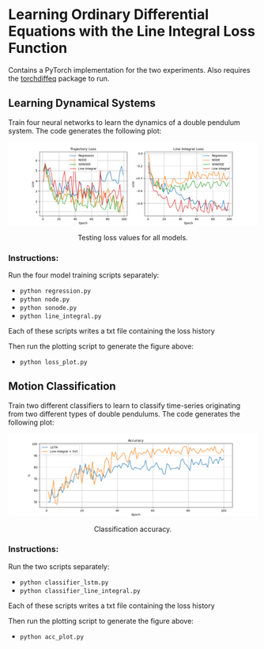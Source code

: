 # Learning Ordinary Differential Equations with the Line Integral Loss Function

Contains a PyTorch implementation for the two experiments.
Also requires the [torchdiffeq](https://github.com/rtqichen/torchdiffeq) package to run.

## Learning Dynamical Systems

Train four neural networks to learn the dynamics of a double pendulum system.
The code generates the following plot:

<div align="center">
 <img src="loss.png" width="600">
 <p>Testing loss values for all models.</p>
</div>

### Instructions:

Run the four model training scripts separately:

* `python regression.py`
* `python node.py`
* `python sonode.py`
* `python line_integral.py`

Each of these scripts writes a txt file containing the loss history

Then run the plotting script to generate the figure above:

* `python loss_plot.py`

## Motion Classification

Train two different classifiers to learn to classify time-series originating from two different types of double pendulums.
The code generates the following plot:

<div align="center">
 <img src="acc.png" width="600">
 <p>Classification accuracy.</p>
</div>

### Instructions:

Run the two scripts separately:

* `python classifier_lstm.py`
* `python classifier_line_integral.py`

Each of these scripts writes a txt file containing the loss history

Then run the plotting script to generate the figure above:

* `python acc_plot.py`

